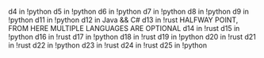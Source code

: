 d4 in !python
d5 in !python
d6 in !python
d7 in !python
d8 in !python
d9 in !python
d11 in !python
d12 in Java && C#
d13 in !rust
HALFWAY POINT, FROM HERE MULTIPLE LANGUAGES ARE OPTIONAL
d14 in !rust
d15 in !python
d16 in !rust
d17 in !python
d18 in !rust
d19 in !python
d20 in !rust
d21 in !rust
d22 in !python
d23 in !rust
d24 in !rust
d25 in !python
